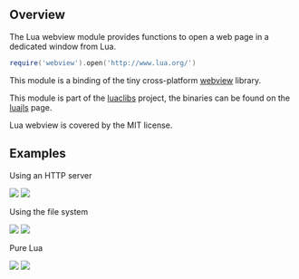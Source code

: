 ## Overview

The Lua webview module provides functions to open a web page in a dedicated window from Lua.

```lua
require('webview').open('http://www.lua.org/')
```

This module is a binding of the tiny cross-platform [webview](https://github.com/zserge/webview) library.

This module is part of the [luaclibs](https://github.com/javalikescript/luaclibs) project, the binaries can be found on the [luajls](http://javalikescript.free.fr/lua/) page.

Lua webview is covered by the MIT license.

## Examples

Using an HTTP server

<img src="https://javalikescript.github.io/lua-webview/screenshots/lua-webview-calc-linux.png" />
<img src="https://javalikescript.github.io/lua-webview/screenshots/lua-webview-calc-windows.png" />

Using the file system

<img src="https://javalikescript.github.io/lua-webview/screenshots/lua-webview-todo-linux.png" />
<img src="https://javalikescript.github.io/lua-webview/screenshots/lua-webview-todo-windows.png" />

Pure Lua

<img src="https://javalikescript.github.io/lua-webview/screenshots/lua-webview-simple-linux.png" />
<img src="https://javalikescript.github.io/lua-webview/screenshots/lua-webview-simple-windows.png" />

